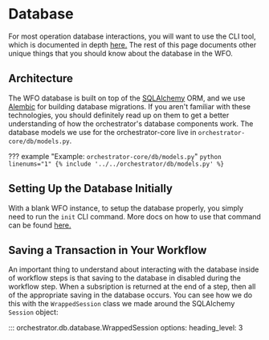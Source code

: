 # Database

For most operation database interactions, you will want to use the CLI tool, which is documented in depth [here.](cli.md#db) The rest of this page documents other unique things that you should know about the database in the WFO.

## Architecture

The WFO database is built on top of the [SQLAlchemy](https://www.sqlalchemy.org/) ORM, and we use [Alembic](https://alembic.sqlalchemy.org/en/latest/) for building database migrations. If you aren't familiar with these technologies, you should definitely read up on them to get a better understanding of how the orchestrator's database components work. The database models we use for the orchestrator-core live in `orchestrator-core/db/models.py`.

??? example "Example: `orchestrator-core/db/models.py`"
    ```python linenums="1"
    {% include '../../orchestrator/db/models.py' %}
    ```

## Setting Up the Database Initially

With a blank WFO instance, to setup the database properly, you simply need to run the `init` CLI command. More docs on how to use that command can be found [here.](cli.md#orchestrator.cli.database.init)

## Saving a Transaction in Your Workflow

An important thing to understand about interacting with the database inside of workflow steps is that saving to the database in disabled during the workflow step. When a subsription is returned at the end of a step, then all of the appropriate saving in the database occurs. You can see how we do this with the `WrappedSession` class we made around the SQLAlchemy `Session` object:

::: orchestrator.db.database.WrappedSession
    options:
        heading_level: 3
